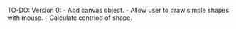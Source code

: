 TO-DO:
  Version 0:
    - Add canvas object.
    - Allow user to draw simple shapes with mouse.
    - Calculate centriod of shape.
